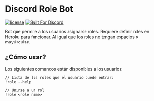 Discord Role Bot
=========

[![license](https://img.shields.io/github/license/mashape/apistatus.svg)]()
[![Built For Discord](https://img.shields.io/badge/built%20for-Discord-7289DA.svg)](http://discordapp.com)

Bot que permite a los usuarios asignarse roles. Requiere definir roles en Heroku para funcionar. Al igual que los roles no tengan espacios o mayúsculas.

## ¿Cómo usar?

Los siguientes comandos están disponibles a los usuarios:
```
// Lista de los roles que el usuario puede entrar:
!role --help

// Unirse a un rol
!role <role name>
```